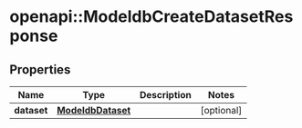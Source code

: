 # openapi::ModeldbCreateDatasetResponse


## Properties
Name | Type | Description | Notes
------------ | ------------- | ------------- | -------------
**dataset** | [**ModeldbDataset**](modeldbDataset.md) |  | [optional] 


